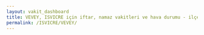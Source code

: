 ```yaml
---
layout: vakit_dashboard
title: VEVEY, ISVICRE için iftar, namaz vakitleri ve hava durumu - ilçe/eyalet seç
permalink: /ISVICRE/VEVEY/
---
```


<script type="text/javascript">
  var GLOBAL_COUNTRY = 'ISVICRE';
  var GLOBAL_CITY = 'VEVEY';
  var GLOBAL_STATE = '';
  var lat = 72;
  var lon = 21;
</script>
